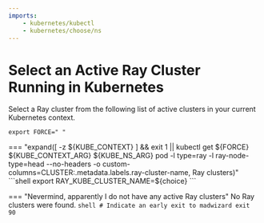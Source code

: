 ```yaml
---
imports:
    - kubernetes/kubectl
    - kubernetes/choose/ns
---
```


# Select an Active Ray Cluster Running in Kubernetes

Select a Ray cluster from the following list of active clusters in
your current Kubernetes context.

```shell
export FORCE=" "
```

=== "expand([ -z ${KUBE_CONTEXT} ] && exit 1 || kubectl get ${FORCE} ${KUBE_CONTEXT_ARG} ${KUBE_NS_ARG} pod -l type=ray -l ray-node-type=head --no-headers -o custom-columns=CLUSTER:.metadata.labels.ray-cluster-name, Ray clusters)"
    ```shell
    export RAY_KUBE_CLUSTER_NAME=${choice}
    ```

=== "Nevermind, apparently I do not have any active Ray clusters"
    No Ray clusters were found.
    ```shell
    # Indicate an early exit to madwizard
    exit 90
    ```

